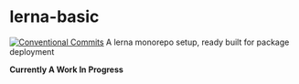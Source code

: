 # lerna-basic
[![Conventional Commits](https://img.shields.io/badge/Conventional%20Commits-1.0.0-yellow.svg)](https://conventionalcommits.org)
A lerna monorepo setup, ready built for package deployment

**Currently A Work In Progress**
